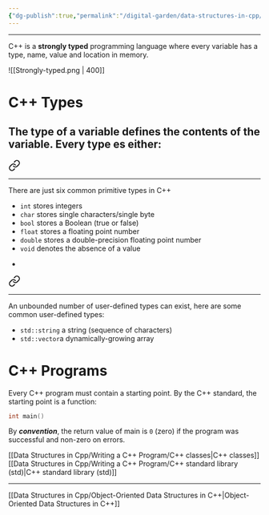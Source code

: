 ```yaml
---
{"dg-publish":true,"permalink":"/digital-garden/data-structures-in-cpp/"}
---
```


---
 C++ is a **strongly typed** programming language where every variable has a type, name, value and location in memory.
 
<span class='centerImg'> ![[Strongly-typed.png \| 400]] </span>

# C++ Types

The **type** of a variable defines the contents of the variable. Every **type** es either:
- 
<div class="transclusion internal-embed is-loaded"><a class="markdown-embed-link" href="/data-structures-in-cpp/writing-a-c-program/primitive-type/" aria-label="Open link"><svg xmlns="http://www.w3.org/2000/svg" width="24" height="24" viewBox="0 0 24 24" fill="none" stroke="currentColor" stroke-width="2" stroke-linecap="round" stroke-linejoin="round" class="svg-icon lucide-link"><path d="M10 13a5 5 0 0 0 7.54.54l3-3a5 5 0 0 0-7.07-7.07l-1.72 1.71"></path><path d="M14 11a5 5 0 0 0-7.54-.54l-3 3a5 5 0 0 0 7.07 7.07l1.71-1.71"></path></svg></a><div class="markdown-embed">




---
There are just six common primitive types in C++

- `int` stores integers
- `char` stores single characters/single byte
- `bool` stores a Boolean (true or false)
- `float` stores a floating point number
- `double` stores a double-precision floating point number
- `void` denotes the absence of a value

</div></div>

- 
<div class="transclusion internal-embed is-loaded"><a class="markdown-embed-link" href="/data-structures-in-cpp/writing-a-c-program/user-defined-type/" aria-label="Open link"><svg xmlns="http://www.w3.org/2000/svg" width="24" height="24" viewBox="0 0 24 24" fill="none" stroke="currentColor" stroke-width="2" stroke-linecap="round" stroke-linejoin="round" class="svg-icon lucide-link"><path d="M10 13a5 5 0 0 0 7.54.54l3-3a5 5 0 0 0-7.07-7.07l-1.72 1.71"></path><path d="M14 11a5 5 0 0 0-7.54-.54l-3 3a5 5 0 0 0 7.07 7.07l1.71-1.71"></path></svg></a><div class="markdown-embed">




---
An unbounded number of user-defined types can exist, here are some common user-defined types:

- `std::string` a string (sequence of characters)
- `std::vector`a dynamically-growing array

</div></div>


# C++ Programs

Every C++ program must contain a starting point. By the C++ standard, the starting point is a function:

```c++
int main()
```

By ___convention___, the return value of main is `0` (zero) if the program was successful and non-zero on errors.

[[Data Structures in Cpp/Writing a C++ Program/C++ classes\|C++ classes]]
[[Data Structures in Cpp/Writing a C++ Program/C++ standard library (std)\|C++ standard library (std)]]


---
[[Data Structures in Cpp/Object-Oriented Data Structures in C++\|Object-Oriented Data Structures in C++]]
